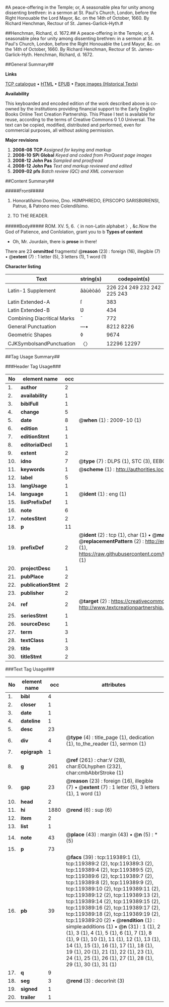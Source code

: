#A peace-offering in the Temple; or, A seasonable plea for unity among dissenting brethren: in a sermon at St. Paul's Church, London, before the Right Honouable the Lord Mayor, &c. on the 14th of October, 1660. By Richard Henchman, Rectour of St. James-Garlick-Hyth.#

##Henchman, Richard, d. 1672.##
A peace-offering in the Temple; or, A seasonable plea for unity among dissenting brethren: in a sermon at St. Paul's Church, London, before the Right Honouable the Lord Mayor, &c. on the 14th of October, 1660. By Richard Henchman, Rectour of St. James-Garlick-Hyth.
Henchman, Richard, d. 1672.

##General Summary##

**Links**

[TCP catalogue](http://www.ota.ox.ac.uk/tcp/)  • 
[HTML](http://tei.it.ox.ac.uk/tcp/Texts-HTML/free/A86/A86190.html)  • 
[EPUB](http://tei.it.ox.ac.uk/tcp/Texts-EPUB/free/A86/A86190.epub) • 
[Page images (Historical Texts)](https://data.historicaltexts.jisc.ac.uk/view?pubId=eebo-99867099e&pageId=eebo-99867099e-119389-1)

**Availability**

This keyboarded and encoded edition of the
	       work described above is co-owned by the institutions
	       providing financial support to the Early English Books
	       Online Text Creation Partnership. This Phase I text is
	       available for reuse, according to the terms of Creative
	       Commons 0 1.0 Universal. The text can be copied,
	       modified, distributed and performed, even for
	       commercial purposes, all without asking permission.

**Major revisions**

1. __2008-08__ __TCP__ *Assigned for keying and markup*
1. __2008-10__ __SPi Global__ *Keyed and coded from ProQuest page images*
1. __2008-12__ __John Pas__ *Sampled and proofread*
1. __2008-12__ __John Pas__ *Text and markup reviewed and edited*
1. __2009-02__ __pfs__ *Batch review (QC) and XML conversion*

##Content Summary##

#####Front#####

1. Honoratiſsimo Domino, Dno. HƲMPHREDO, EPISCOPO SARISBƲRIENSI, Patruo, & Patrono meo Colendiſsimo.

1. TO THE READER.

#####Body#####
ROM. XV. 5, 6.〈 in non-Latin alphabet 〉, &c.Now the God of Patience, and Conſolation, grant you to b
**Types of content**

  * Oh, Mr. Jourdain, there is **prose** in there!

There are 23 **ommitted** fragments! 
 @__reason__ (23) : foreign (16), illegible (7)  •  @__extent__ (7) : 1 letter (5), 3 letters (1), 1 word (1)

**Character listing**


|Text|string(s)|codepoint(s)|
|---|---|---|
|Latin-1 Supplement|âàùèòáó|226 224 249 232 242 225 243|
|Latin Extended-A|ſ|383|
|Latin Extended-B|Ʋ|434|
|Combining             Diacritical Marks|̄|772|
|General Punctuation|—•|8212 8226|
|Geometric Shapes|◊|9674|
|CJKSymbolsandPunctuation|〈〉|12296 12297|

##Tag Usage Summary##

###Header Tag Usage###

|No|element name|occ|attributes|
|---|---|---|---|
|1.|__author__|2||
|2.|__availability__|1||
|3.|__biblFull__|1||
|4.|__change__|5||
|5.|__date__|8| @__when__ (1) : 2009-10 (1)|
|6.|__edition__|1||
|7.|__editionStmt__|1||
|8.|__editorialDecl__|1||
|9.|__extent__|2||
|10.|__idno__|7| @__type__ (7) : DLPS (1), STC (3), EEBO-CITATION (1), PROQUEST (1), VID (1)|
|11.|__keywords__|1| @__scheme__ (1) : http://authorities.loc.gov/ (1)|
|12.|__label__|5||
|13.|__langUsage__|1||
|14.|__language__|1| @__ident__ (1) : eng (1)|
|15.|__listPrefixDef__|1||
|16.|__note__|6||
|17.|__notesStmt__|2||
|18.|__p__|11||
|19.|__prefixDef__|2| @__ident__ (2) : tcp (1), char (1)  •  @__matchPattern__ (2) : ([0-9\-]+):([0-9IVX]+) (1), (.+) (1)  •  @__replacementPattern__ (2) : http://eebo.chadwyck.com/downloadtiff?vid=$1&page=$2 (1), https://raw.githubusercontent.com/textcreationpartnership/Texts/master/tcpchars.xml#$1 (1)|
|20.|__projectDesc__|1||
|21.|__pubPlace__|2||
|22.|__publicationStmt__|2||
|23.|__publisher__|2||
|24.|__ref__|2| @__target__ (2) : https://creativecommons.org/publicdomain/zero/1.0/ (1), http://www.textcreationpartnership.org/docs/. (1)|
|25.|__seriesStmt__|1||
|26.|__sourceDesc__|1||
|27.|__term__|3||
|28.|__textClass__|1||
|29.|__title__|3||
|30.|__titleStmt__|2||


###Text Tag Usage###

|No|element name|occ|attributes|
|---|---|---|---|
|1.|__bibl__|4||
|2.|__closer__|1||
|3.|__date__|1||
|4.|__dateline__|1||
|5.|__desc__|23||
|6.|__div__|4| @__type__ (4) : title_page (1), dedication (1), to_the_reader (1), sermon (1)|
|7.|__epigraph__|1||
|8.|__g__|261| @__ref__ (261) : char:V (28), char:EOLhyphen (232), char:cmbAbbrStroke (1)|
|9.|__gap__|23| @__reason__ (23) : foreign (16), illegible (7)  •  @__extent__ (7) : 1 letter (5), 3 letters (1), 1 word (1)|
|10.|__head__|2||
|11.|__hi__|1880| @__rend__ (6) : sup (6)|
|12.|__item__|2||
|13.|__list__|1||
|14.|__note__|43| @__place__ (43) : margin (43)  •  @__n__ (5) : * (5)|
|15.|__p__|73||
|16.|__pb__|39| @__facs__ (39) : tcp:119389:1 (1), tcp:119389:2 (2), tcp:119389:3 (2), tcp:119389:4 (2), tcp:119389:5 (2), tcp:119389:6 (2), tcp:119389:7 (2), tcp:119389:8 (2), tcp:119389:9 (2), tcp:119389:10 (2), tcp:119389:11 (2), tcp:119389:12 (2), tcp:119389:13 (2), tcp:119389:14 (2), tcp:119389:15 (2), tcp:119389:16 (2), tcp:119389:17 (2), tcp:119389:18 (2), tcp:119389:19 (2), tcp:119389:20 (2)  •  @__rendition__ (1) : simple:additions (1)  •  @__n__ (31) : 1 (1), 2 (1), 3 (1), 4 (1), 5 (1), 6 (1), 7 (1), 8 (1), 9 (1), 10 (1), 11 (1), 12 (1), 13 (1), 14 (1), 15 (1), 16 (1), 17 (1), 18 (1), 19 (1), 20 (1), 21 (1), 22 (1), 23 (1), 24 (1), 25 (1), 26 (1), 27 (1), 28 (1), 29 (1), 30 (1), 31 (1)|
|17.|__q__|9||
|18.|__seg__|3| @__rend__ (3) : decorInit (3)|
|19.|__signed__|1||
|20.|__trailer__|1||
